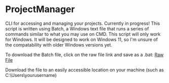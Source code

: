# ProjectManager
CLI for accessing and managing your projects. Currently in progress!
This script is written using Batch, a Windows text file that runs a series of commands similar to what you may use on CMD.
This script will only work for Windows. It will be designed to work on Windows 11, so I'm unsure of the compatability with older Windows versions yet.

To download the Batch file, click on the raw file link and save as a .bat: [Raw File](https://raw.githubusercontent.com/elias-johnson/ProjectManager/refs/heads/main/.ProjectManager.bat)

Download the file to an easily accessible location on your machine (such as C:\Users\yourusername\)
